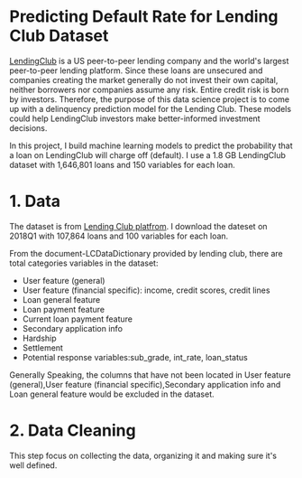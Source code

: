 # Predicting Default Rate for Lending Club Dataset

[LendingClub](https://www.lendingclub.com/) is a US peer-to-peer lending company and the world's largest peer-to-peer lending platform.  Since these loans are unsecured and companies creating the market generally do not invest their own capital, neither borrowers nor companies assume any risk. Entire credit risk is born by investors. Therefore, the purpose of this data science project is to come up with a delinquency prediction model for the Lending Club. These models could help LendingClub investors make better-informed investment decisions.

In this project, I build machine learning models to predict the probability that a loan on LendingClub will charge off (default).  I use a 1.8 GB LendingClub dataset with 1,646,801 loans and 150 variables for each loan.

# 1. Data 

The dataset is from [Lending Club platfrom](https://www.lendingclub.com/investing/peer-to-peer). I download the dateset on 2018Q1 with 107,864 loans and 100 variables for each loan.

From the document-LCDataDictionary provided by lending club, there are total categories variables in the dataset:
- User feature (general)
- User feature (financial specific): income, credit scores, credit lines
- Loan general feature
- Loan payment feature
- Current loan payment feature
- Secondary application info
- Hardship
- Settlement
- Potential response variables:sub_grade, int_rate, loan_status

Generally Speaking, the columns that have not been located in User feature (general),User feature (financial specific),Secondary application info and Loan general feature would be excluded in the dataset.

# 2. Data Cleaning 

This step focus on collecting the data, organizing it and making sure it's well defined.



